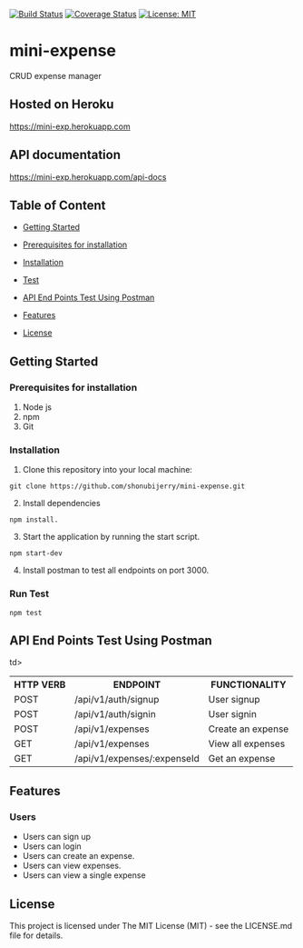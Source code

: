 [![Build Status](https://travis-ci.com/shonubijerry/mini-expense.svg?branch=develop)](https://travis-ci.com/shonubijerry/mini-expense)
[![Coverage Status](https://coveralls.io/repos/github/shonubijerry/mini-expense/badge.svg?branch=develop)](https://coveralls.io/github/shonubijerry/mini-expense?branch=master)
[![License: MIT](https://img.shields.io/badge/License-MIT-yellow.svg)](https://opensource.org/licenses/MIT)


# mini-expense

CRUD expense manager

## Hosted on Heroku
https://mini-exp.herokuapp.com

## API documentation 
https://mini-exp.herokuapp.com/api-docs

## Table of Content
 * [Getting Started](#getting-started)

 * [Prerequisites for installation](#Prerequisites)
 
 * [Installation](#installation)

 * [Test](#test)
 
 * [ API End Points Test Using Postman](#api-end-points)

 * [Features](#features)

 * [License](#lincense)

## Getting Started

### Prerequisites for installation
1. Node js
2. npm
3. Git

### Installation
1. Clone this repository into your local machine:
```
git clone https://github.com/shonubijerry/mini-expense.git
```
2. Install dependencies 
```
npm install.
```
3. Start the application by running the start script.
```
npm start-dev
```
4. Install postman to test all endpoints on port 3000.

### Run Test

```
npm test
```

## API End Points Test Using Postman

<table>
<tr><th>HTTP VERB</th><th>ENDPOINT</th><th>FUNCTIONALITY</th></tr>

<tr><td>POST</td> <td>/api/v1/auth/signup</td>  <td>User signup</td></tr>

<tr><td>POST</td> <td>/api/v1/auth/signin</td>  <td>User signin</td></tr>

<tr><td>POST</td> <td>/api/v1/expenses</td>  <td>Create an expense</td></tr>

<tr><td>GET</td> <td>/api/v1/expenses</td>  <td>View all expenses</td></tr>td></tr>

<tr><td>GET</td> <td>/api/v1/expenses/:expenseId</td>  <td>Get an expense</td></tr>

</table>

## Features

### Users
* Users can sign up
* Users can login
* Users can create an expense.
* Users can view expenses.
* Users can view a single expense

## License
This project is licensed under The MIT License (MIT) - see the LICENSE.md file for details.


